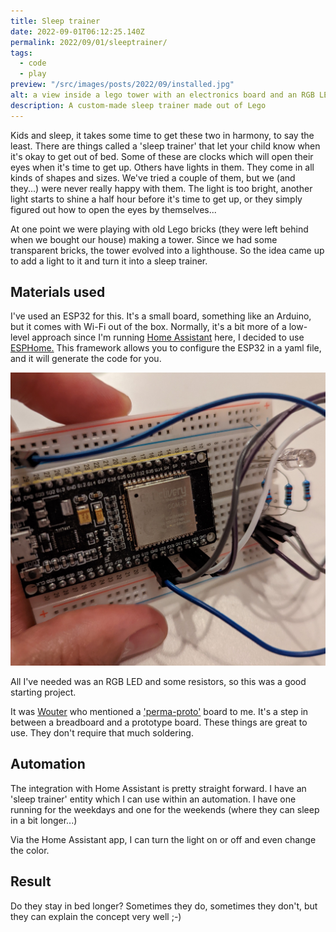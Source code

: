 ```yaml
---
title: Sleep trainer
date: 2022-09-01T06:12:25.140Z
permalink: 2022/09/01/sleeptrainer/
tags:
  - code
  - play
preview: "/src/images/posts/2022/09/installed.jpg"
alt: a view inside a lego tower with an electronics board and an RGB LED
description: A custom-made sleep trainer made out of Lego
---
```


Kids and sleep, it takes some time to get these two in harmony, to say the least. There are things called a 'sleep trainer' that let your child know when it's okay to get out of bed. Some of these are clocks which will open their eyes when it's time to get up. Others have lights in them. They come in all kinds of shapes and sizes. We've tried a couple of them, but we (and they...) were never really happy with them. The light is too bright, another light starts to shine a half hour before it's time to get up, or they simply figured out how to open the eyes by themselves...

At one point we were playing with old Lego bricks (they were left behind when we bought our house) making a tower. Since we had some transparent bricks, the tower evolved into a lighthouse. So the idea came up to add a light to it and turn it into a sleep trainer.

## Materials used

I've used an ESP32 for this. It's a small board, something like an Arduino, but it comes with Wi-Fi out of the box. Normally, it's a bit more of a low-level approach since I'm running [Home Assistant](https://www.home-assistant.io/) here, I decided to use [ESPHome.](https://esphome.io/) This framework allows you to configure the ESP32 in a yaml file, and it will generate the code for you.

![An ESP32 on a breadboard with an RGB LED](/src/images/posts/2022/09/breadboard.jpg)

All I've needed was an RGB LED and some resistors, so this was a good starting project.

It was [Wouter](aboutme.be) who mentioned a ['perma-proto'](https://www.adafruit.com/product/571) board to me. It's a step in between a breadboard and a prototype board. These things are great to use. They don't require that much soldering.

## Automation

The integration with Home Assistant is pretty straight forward. I have an 'sleep trainer' entity which I can use within an automation. I have one running for the weekdays and one for the weekends (where they can sleep in a bit longer...)

Via the Home Assistant app, I can turn the light on or off and even change the color.

## Result

Do they stay in bed longer? Sometimes they do, sometimes they don't, but they can explain the concept very well ;-)
